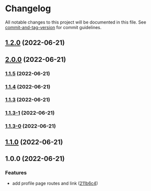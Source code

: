 # Changelog

All notable changes to this project will be documented in this file. See [commit-and-tag-version](https://github.com/absolute-version/commit-and-tag-version) for commit guidelines.

## [1.2.0](https://github.com/dannielirvin/semantic-next-js/compare/v2.0.0...v1.2.0) (2022-06-21)

## [2.0.0](https://github.com/dannielirvin/semantic-next-js/compare/v1.1.5...v2.0.0) (2022-06-21)

### [1.1.5](https://github.com/dannielirvin/semantic-next-js/compare/v1.1.4...v1.1.5) (2022-06-21)

### [1.1.4](https://github.com/dannielirvin/semantic-next-js/compare/v1.1.3...v1.1.4) (2022-06-21)

### [1.1.3](https://github.com/dannielirvin/semantic-next-js/compare/v1.1.3-1...v1.1.3) (2022-06-21)

### [1.1.3-1](https://github.com/dannielirvin/semantic-next-js/compare/v1.1.3-0...v1.1.3-1) (2022-06-21)

### [1.1.3-0](https://github.com/dannielirvin/semantic-next-js/compare/v1.1.2...v1.1.3-0) (2022-06-21)

## [1.1.0](https://github.com/dannielirvin/semantic-next-js/compare/v1.0.0...v1.1.0) (2022-06-21)

## 1.0.0 (2022-06-21)


### Features

* add profile page routes and link ([211b6c4](https://github.com/dannielirvin/semantic-next-js/commit/211b6c4ba1bbf99c0d9560c6257df29ef8a1e43f))
